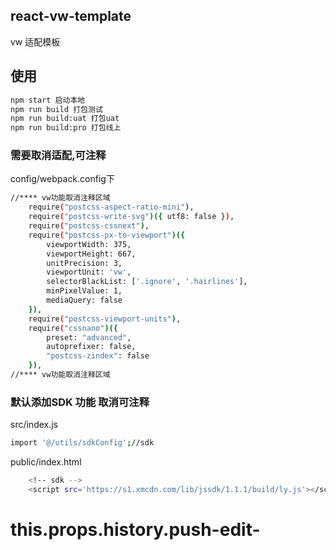 ## react-vw-template
vw 适配模板

## 使用  

```sh
npm start 启动本地
npm run build 打包测试
npm run build:uat 打包uat
npm run build:pro 打包线上
```
### 需要取消适配,可注释
config/webpack.config下
```sh
//**** vw功能取消注释区域
    require("postcss-aspect-ratio-mini"),
    require("postcss-write-svg")({ utf8: false }),
    require("postcss-cssnext"),
    require("postcss-px-to-viewport")({
        viewportWidth: 375,
        viewportHeight: 667,
        unitPrecision: 3,
        viewportUnit: 'vw',
        selectorBlackList: ['.ignore', '.hairlines'],
        minPixelValue: 1,
        mediaQuery: false
    }),
    require("postcss-viewport-units"),
    require("cssnano")({
        preset: "advanced",
        autoprefixer: false,
        "postcss-zindex": false
    }),
//**** vw功能取消注释区域
```

### 默认添加SDK 功能 取消可注释 
src/index.js
```sh
import '@/utils/sdkConfig';//sdk
```
public/index.html
```sh
    <!-- sdk -->
    <script src='https://s1.xmcdn.com/lib/jssdk/1.1.1/build/ly.js'></script>
```
# this.props.history.push-edit-
